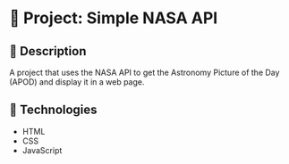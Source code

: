 # 🚀 Project: Simple NASA API

## 📝 Description
A project that uses the NASA API to get the Astronomy Picture of the Day (APOD) and display it in a web page.

## 🚀 Technologies
- HTML
- CSS
- JavaScript
